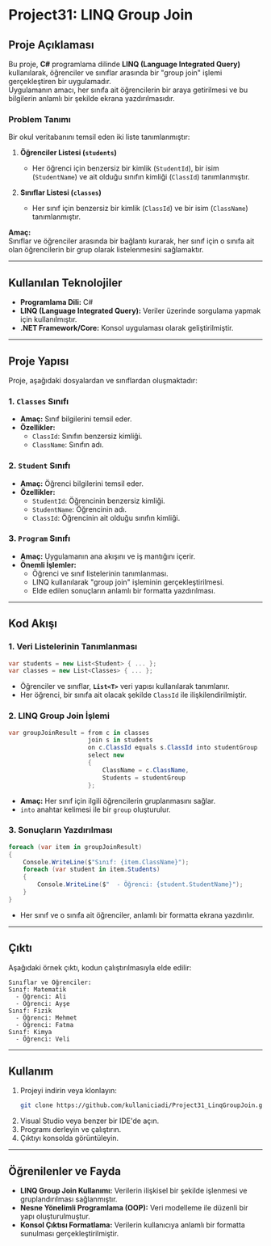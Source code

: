 # Project31: LINQ Group Join

## Proje Açıklaması

Bu proje, **C#** programlama dilinde **LINQ (Language Integrated Query)** kullanılarak, öğrenciler ve sınıflar arasında bir "group join" işlemi gerçekleştiren bir uygulamadır.  
Uygulamanın amacı, her sınıfa ait öğrencilerin bir araya getirilmesi ve bu bilgilerin anlamlı bir şekilde ekrana yazdırılmasıdır.

### Problem Tanımı

Bir okul veritabanını temsil eden iki liste tanımlanmıştır:
1. **Öğrenciler Listesi (`students`)**
   - Her öğrenci için benzersiz bir kimlik (`StudentId`), bir isim (`StudentName`) ve ait olduğu sınıfın kimliği (`ClassId`) tanımlanmıştır.

2. **Sınıflar Listesi (`classes`)**
   - Her sınıf için benzersiz bir kimlik (`ClassId`) ve bir isim (`ClassName`) tanımlanmıştır.

**Amaç:**  
Sınıflar ve öğrenciler arasında bir bağlantı kurarak, her sınıf için o sınıfa ait olan öğrencilerin bir grup olarak listelenmesini sağlamaktır.

---

## Kullanılan Teknolojiler

- **Programlama Dili:** C#
- **LINQ (Language Integrated Query):** Veriler üzerinde sorgulama yapmak için kullanılmıştır.
- **.NET Framework/Core:** Konsol uygulaması olarak geliştirilmiştir.

---

## Proje Yapısı

Proje, aşağıdaki dosyalardan ve sınıflardan oluşmaktadır:

### **1. `Classes` Sınıfı**
- **Amaç:** Sınıf bilgilerini temsil eder.
- **Özellikler:**
  - `ClassId`: Sınıfın benzersiz kimliği.
  - `ClassName`: Sınıfın adı.

### **2. `Student` Sınıfı**
- **Amaç:** Öğrenci bilgilerini temsil eder.
- **Özellikler:**
  - `StudentId`: Öğrencinin benzersiz kimliği.
  - `StudentName`: Öğrencinin adı.
  - `ClassId`: Öğrencinin ait olduğu sınıfın kimliği.

### **3. `Program` Sınıfı**
- **Amaç:** Uygulamanın ana akışını ve iş mantığını içerir.
- **Önemli İşlemler:**
  - Öğrenci ve sınıf listelerinin tanımlanması.
  - LINQ kullanılarak "group join" işleminin gerçekleştirilmesi.
  - Elde edilen sonuçların anlamlı bir formatta yazdırılması.

---

## Kod Akışı

### 1. Veri Listelerinin Tanımlanması
```csharp
var students = new List<Student> { ... };
var classes = new List<Classes> { ... };
```
- Öğrenciler ve sınıflar, **`List<T>`** veri yapısı kullanılarak tanımlanır.
- Her öğrenci, bir sınıfa ait olacak şekilde `ClassId` ile ilişkilendirilmiştir.

### 2. LINQ Group Join İşlemi
```csharp
var groupJoinResult = from c in classes
                      join s in students
                      on c.ClassId equals s.ClassId into studentGroup
                      select new
                      {
                          ClassName = c.ClassName,
                          Students = studentGroup
                      };
```
- **Amaç:** Her sınıf için ilgili öğrencilerin gruplanmasını sağlar.
- `into` anahtar kelimesi ile bir `group` oluşturulur.

### 3. Sonuçların Yazdırılması
```csharp
foreach (var item in groupJoinResult)
{
    Console.WriteLine($"Sınıf: {item.ClassName}");
    foreach (var student in item.Students)
    {
        Console.WriteLine($"  - Öğrenci: {student.StudentName}");
    }
}
```
- Her sınıf ve o sınıfa ait öğrenciler, anlamlı bir formatta ekrana yazdırılır.

---

## Çıktı

Aşağıdaki örnek çıktı, kodun çalıştırılmasıyla elde edilir:

```
Sınıflar ve Öğrenciler:
Sınıf: Matematik
  - Öğrenci: Ali
  - Öğrenci: Ayşe
Sınıf: Fizik
  - Öğrenci: Mehmet
  - Öğrenci: Fatma
Sınıf: Kimya
  - Öğrenci: Veli
```

---

## Kullanım

1. Projeyi indirin veya klonlayın:
   ```bash
   git clone https://github.com/kullaniciadi/Project31_LinqGroupJoin.git
   ```
2. Visual Studio veya benzer bir IDE'de açın.
3. Programı derleyin ve çalıştırın.
4. Çıktıyı konsolda görüntüleyin.

---

## Öğrenilenler ve Fayda

- **LINQ Group Join Kullanımı:** Verilerin ilişkisel bir şekilde işlenmesi ve gruplandırılması sağlanmıştır.
- **Nesne Yönelimli Programlama (OOP):** Veri modelleme ile düzenli bir yapı oluşturulmuştur.
- **Konsol Çıktısı Formatlama:** Verilerin kullanıcıya anlamlı bir formatta sunulması gerçekleştirilmiştir.

